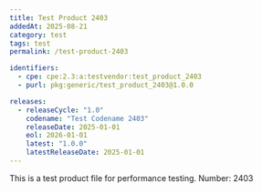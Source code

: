 ```yaml
---
title: Test Product 2403
addedAt: 2025-08-21
category: test
tags: test
permalink: /test-product-2403

identifiers:
  - cpe: cpe:2.3:a:testvendor:test_product_2403
  - purl: pkg:generic/test_product_2403@1.0.0

releases:
  - releaseCycle: "1.0"
    codename: "Test Codename 2403"
    releaseDate: 2025-01-01
    eol: 2026-01-01
    latest: "1.0.0"
    latestReleaseDate: 2025-01-01
---
```


This is a test product file for performance testing. Number: 2403
